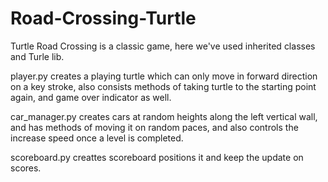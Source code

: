 # Road-Crossing-Turtle
Turtle Road Crossing is a classic game, here we've used inherited classes and Turle lib.

player.py creates a playing turtle which can only move in forward direction on a key stroke, also consists methods of taking turtle to the starting point again,
and game over indicator as well.

car_manager.py creates cars at random heights along the left vertical wall, and has methods of moving it on random paces, and also controls the increase speed
once a level is completed.

scoreboard.py creattes scoreboard positions it and keep the update on scores.

